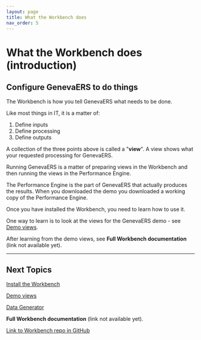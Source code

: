 ```yaml
---
layout: page
title: What the Workbench does
nav_order: 5
---
```

# What the Workbench does (introduction)

## Configure GenevaERS to do things

The Workbench is how you tell GenevaERS what needs to be done.

Like most things in IT, it is a matter of:
1.  Define inputs
2.  Define processing
3.  Define outputs

A collection of the three points above is called a "**view**".  A view shows what your requested processing for GenevaERS.

Running GenevaERS is a matter of preparing views in the Workbench and then running the views in the Performance Engine. 

The Performance Engine is the part of GenevaERS that actually produces the results.  When you downloaded the demo you downloaded a working copy of the Performance Engine.

Once you have installed the Workbench, you need to learn how to use it.  

One way to learn is to look at the views for the GenevaERS demo - see [Demo views](DemoViews.md).

After learning from the demo views, see **Full Workbench documentation** (link not available yet).



-----

## Next Topics

[Install the Workbench](InstallWorkbench.md)

[Demo views](DemoViews.md)

[Data Generator](DataGenerator.md)

**Full Workbench documentation** (link not available yet).

[Link to Workbench repo in GitHub](https://github.com/genevaers/wb)
